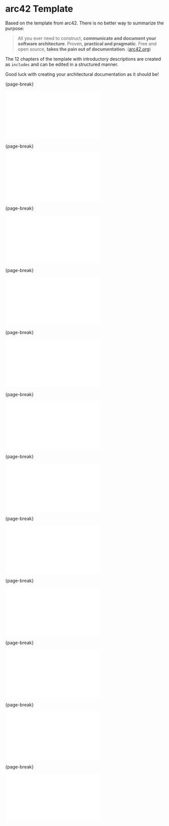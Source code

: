 # arc42 Template

Based on the template from arc42. There is no better way to summarize the purpose:

> All you ever need to construct, **communicate and document your software architecture**. Proven, **practical and pragmatic**. Free and open source, **takes the pain out of documentation**. \([arc42.org](https://arc42.org/)\)

The 12 chapters of the template with introductory descriptions are created as `includes` and can be edited in a structured manner.

Good luck with creating your architectural documentation as it should be!

{page-break}

![](01-Introduction_and_Goals.md)

{page-break}

![](02-Architecture_Constraints.md)

{page-break}

![](03-Context_and_Scope.md)

{page-break}

![](04-Solution_Strategy.md)

{page-break}

![](05-Building_Block_View.md)

{page-break}

![](06-Runtime_View.md)

{page-break}

![](07-Deployment_View.md)

{page-break}

![](08-Cross-cutting_Concepts.md)

{page-break}

![](09-Architecture_Decisions.md)

{page-break}

![](10-Quality_Requirements.md)

{page-break}

![](11-Risks_and_Technical_Debts.md)

{page-break}

![](12-Glossary.md)
